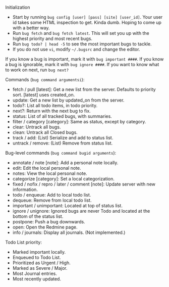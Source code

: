 Initialization

* Start by running `bug config [user] [pass] [site] [user_id]`. Your user id takes some HTML inspection to get. Kinda dumb. Hoping to come up with a better way.
* Run `bug fetch` and `bug fetch latest`. This will set you up with the highest priority and most recent bugs.
* Run `bug todo? | head -5` to see the most important bugs to tackle.
* If you do not use `vi`, modify `~/.bugsrc` and change the editor.

If you know a bug is important, mark it with `bug important ####`.
If you know a bug is ignorable, mark it with `bug ignore ####`.
If you want to know what to work on next, run `bug next?`

Commands (`bug command argumentsi`):

* fetch / pull [latest]: Get a new list from the server. Defaults to priority sort. [latest] uses created_on.
* update: Get a new list by updated_on from the server.
* todo?: List all todo items, in todo priority.
* next?: Return with the next bug to fix.
* status: List of all tracked bugs, with summaries.
* filter / category [category]: Same as status, except by category.
* clear: Untrack all bugs.
* clean: Untrack all Closed bugs.
* track / add: (List) Serialize and add to status list.
* untrack / remove: (List) Remove from status list.

Bug-level commands (`bug command bugid arguments`):

* annotate / note [note]: Add a personal note locally.
* edit: Edit the local personal note.
* notes: View the local personal note.
* categorize [category]: Set a local categorization.
* fixed / nofix / repro / later / comment [note]: Update server with new information.
* todo / enqueue: Add to local todo list.
* dequeue: Remove from local todo list.
* important / unimportant: Located at top of status list.
* ignore / unignore: Ignored bugs are never Todo and located at the bottom of the status list.
* postpone: Push a bug downwards.
* open: Open the Redmine page.
* info / journals: Display all journals. (Not implemented.)

Todo List priority:

* Marked important locally.
* Enqueued to Todo List.
* Prioritized as Urgent / High.
* Marked  as Severe / Major.
* Most Journal entries.
* Most recently updated.
